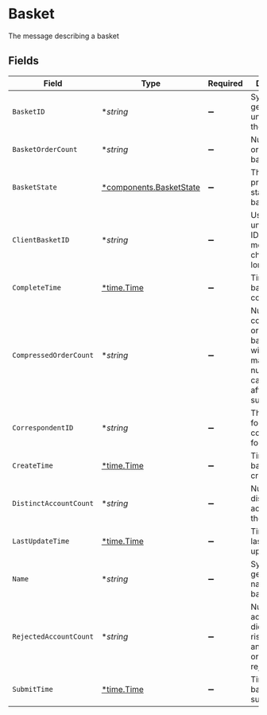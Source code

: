 # Basket

The message describing a basket


## Fields

| Field                                                                                                                | Type                                                                                                                 | Required                                                                                                             | Description                                                                                                          | Example                                                                                                              |
| -------------------------------------------------------------------------------------------------------------------- | -------------------------------------------------------------------------------------------------------------------- | -------------------------------------------------------------------------------------------------------------------- | -------------------------------------------------------------------------------------------------------------------- | -------------------------------------------------------------------------------------------------------------------- |
| `BasketID`                                                                                                           | **string*                                                                                                            | :heavy_minus_sign:                                                                                                   | System generated unique id for the basket                                                                            | fffd326-72fa-4d2b-bd1f-45384fe5d521                                                                                  |
| `BasketOrderCount`                                                                                                   | **string*                                                                                                            | :heavy_minus_sign:                                                                                                   | Number of orders in the basket                                                                                       | 30000                                                                                                                |
| `BasketState`                                                                                                        | [*components.BasketState](../../models/components/basketstate.md)                                                    | :heavy_minus_sign:                                                                                                   | The processing status of the basket                                                                                  | SUBMITTED                                                                                                            |
| `ClientBasketID`                                                                                                     | **string*                                                                                                            | :heavy_minus_sign:                                                                                                   | User-supplied unique basket ID. Cannot be more than 40 characters long.                                              | 39347a0d-860b-48e8-a04d-511133f057e3                                                                                 |
| `CompleteTime`                                                                                                       | [*time.Time](https://pkg.go.dev/time#Time)                                                                           | :heavy_minus_sign:                                                                                                   | Time the basket was completed                                                                                        | 2023-09-21 16:55:27.58 +0000 UTC                                                                                     |
| `CompressedOrderCount`                                                                                               | **string*                                                                                                            | :heavy_minus_sign:                                                                                                   | Number of compressed orders in the basket that will go to market. This number is calculated after basket submission. | 35                                                                                                                   |
| `CorrespondentID`                                                                                                    | **string*                                                                                                            | :heavy_minus_sign:                                                                                                   | The unique id for the correspondent for the basket                                                                   | 01HPMZZM6RKMVZA1JQ63RQKJRP                                                                                           |
| `CreateTime`                                                                                                         | [*time.Time](https://pkg.go.dev/time#Time)                                                                           | :heavy_minus_sign:                                                                                                   | Time of the basket creation                                                                                          | 2023-09-21 16:55:27.58 +0000 UTC                                                                                     |
| `DistinctAccountCount`                                                                                               | **string*                                                                                                            | :heavy_minus_sign:                                                                                                   | Number of distinct accounts in the basket.                                                                           | 500                                                                                                                  |
| `LastUpdateTime`                                                                                                     | [*time.Time](https://pkg.go.dev/time#Time)                                                                           | :heavy_minus_sign:                                                                                                   | Time of the last basket update                                                                                       | 2023-09-21 16:55:27.58 +0000 UTC                                                                                     |
| `Name`                                                                                                               | **string*                                                                                                            | :heavy_minus_sign:                                                                                                   | System generated name of the basket                                                                                  | correspondents/01HPMZZM6RKMVZA1JQ63RQKJRP/baskets/fffd326-72fa-4d2b-bd1f-45384fe5d521                                |
| `RejectedAccountCount`                                                                                               | **string*                                                                                                            | :heavy_minus_sign:                                                                                                   | Number of accounts that did not pass risk checks and their orders were rejected.                                     | 2                                                                                                                    |
| `SubmitTime`                                                                                                         | [*time.Time](https://pkg.go.dev/time#Time)                                                                           | :heavy_minus_sign:                                                                                                   | Time the basket was submitted                                                                                        | 2023-09-21 16:55:27.58 +0000 UTC                                                                                     |
